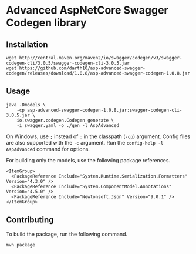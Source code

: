 # Advanced AspNetCore Swagger Codegen library

## Installation

```
wget http://central.maven.org/maven2/io/swagger/codegen/v3/swagger-codegen-cli/3.0.5/swagger-codegen-cli-3.0.5.jar
wget https://github.com/darth10/asp-advanced-swagger-codegen/releases/download/1.0.8/asp-advanced-swagger-codegen-1.0.8.jar
```

## Usage

```
java -Dmodels \
    -cp asp-advanced-swagger-codegen-1.0.8.jar:swagger-codegen-cli-3.0.5.jar \
    io.swagger.codegen.Codegen generate \
    -i swagger.yaml -o ./gen -l AspAdvanced
```

On Windows, use `;` instead of `:` in the classpath (`-cp`) argument.
Config files are also supported with the `-c` argument.
Run the `config-help -l AspAdvanced` command for options.

For building only the models, use the following package references.
```
<ItemGroup>
  <PackageReference Include="System.Runtime.Serialization.Formatters" Version="4.3.0" />
  <PackageReference Include="System.ComponentModel.Annotations" Version="4.5.0" />
  <PackageReference Include="Newtonsoft.Json" Version="9.0.1" />
</ItemGroup>
```

## Contributing

To build the package, run the following command.
```
mvn package
```
